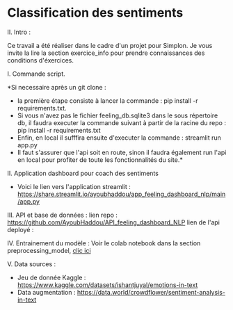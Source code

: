 # Classification des sentiments

II. Intro : 

Ce travail a été réaliser dans le cadre d'un projet pour Simplon. 
Je vous invite la lire la section exercice_info pour prendre connaissances des conditions d'éxercices. 

I. Commande script. 

*Si necessaire après un git clone :
- la première étape consiste à lancer la commande : pip install -r requirements.txt. 
- Si vous n'avez pas le fichier feeling_db.sqlite3 dans le sous répertoire db, il faudra executer la commande suivant à partir de la racine du repo : 
pip install -r requirements.txt 
- Enfin, en local il sufffira ensuite d'executer la commande : streamlit run app.py
- Il faut s'assurer que l'api soit en route, sinon il faudra également run l'api en local pour profiter de toute les fonctionnalités du site.*

II. Application dashboard pour coach des sentiments 

- Voici le lien vers l'application streamlit : https://share.streamlit.io/ayoubhaddou/app_feeling_dashboard_nlp/main/app.py

III. API et base de données : 
    lien repo : https://github.com/AyoubHaddou/API_feeling_dashboard_NLP
    lien de l'api deployé : 

IV. Entrainement du modèle : 
    Voir le colab notebook dans la section preprocessing_model, [clic ici](/preprocessing_model/preprocessing_models_NLP.ipynb)
    
    
V. Data sources : 
- Jeu de donnée Kaggle :  https://www.kaggle.com/datasets/ishantjuyal/emotions-in-text
- Data augmentation : https://data.world/crowdflower/sentiment-analysis-in-text
